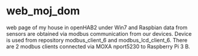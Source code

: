 # web_moj_dom
web page of my house in openHAB2 under Win7 and Raspbian
data from sensors are obtained via modbus communication from our devices.
Device is used from repository modbus_client_6 and modbus_lcd_client_6. There are 2 modbus clients connected via MOXA nport5230
to Raspberry Pi 3 B.
